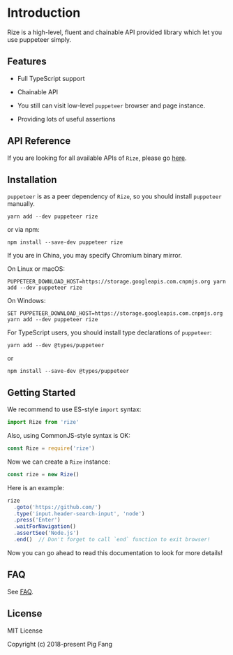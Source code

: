 # Introduction

Rize is a high-level, fluent and chainable API provided library which let you use puppeteer simply.

## Features

- Full TypeScript support

- Chainable API

- You still can visit low-level `puppeteer` browser and page instance.

- Providing lots of useful assertions

## API Reference

If you are looking for all available APIs of `Rize`, please go [here](./api/modules/_index_.html).

## Installation

`puppeteer` is as a peer dependency of `Rize`, so you should install `puppeteer` manually.

```shell
yarn add --dev puppeteer rize
```

or via npm:

```shell
npm install --save-dev puppeteer rize
```

If you are in China, you may specify Chromium binary mirror.

On Linux or macOS:

```shell
PUPPETEER_DOWNLOAD_HOST=https://storage.googleapis.com.cnpmjs.org yarn add --dev puppeteer rize
```

On Windows:

```shell
SET PUPPETEER_DOWNLOAD_HOST=https://storage.googleapis.com.cnpmjs.org yarn add --dev puppeteer rize
```

For TypeScript users, you should install type declarations of `puppeteer`:

```shell
yarn add --dev @types/puppeteer
```

or 

```shell
npm install --save-dev @types/puppeteer
```
## Getting Started

We recommend to use ES-style `import` syntax:

```javascript
import Rize from 'rize'
```

Also, using CommonJS-style syntax is OK:

```javascript
const Rize = require('rize')
```

Now we can create a `Rize` instance:

```javascript
const rize = new Rize()
```

Here is an example:

```javascript
rize
  .goto('https://github.com/')
  .type('input.header-search-input', 'node')
  .press('Enter')
  .waitForNavigation()
  .assertSee('Node.js')
  .end()  // Don't forget to call `end` function to exit browser!
```
Now you can go ahead to read this documentation to look for more details!

## FAQ

See [FAQ](./faq.md).

## License

MIT License

Copyright (c) 2018-present Pig Fang
